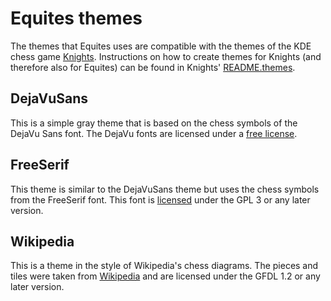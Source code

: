 # Equites themes

The themes that Equites uses are compatible with the themes of the KDE chess
game [Knights]. Instructions on how to create themes for Knights (and
therefore also for Equites) can be found in Knights' [README.themes].

[Knights]: https://projects.kde.org/projects/extragear/games/knights
[README.themes]: https://projects.kde.org/projects/extragear/games/knights/repository/revisions/master/entry/README.themes

## DejaVuSans

This is a simple gray theme that is based on the chess symbols of the DejaVu
Sans font. The DejaVu fonts are licensed under a [free license].

[free license]: http://dejavu-fonts.org/wiki/License

## FreeSerif

This theme is similar to the DejaVuSans theme but uses the chess symbols from
the FreeSerif font. This font is [licensed] under the GPL 3 or any later
version.

[licensed]: http://www.gnu.org/software/freefont/license.html

## Wikipedia

This is a theme in the style of Wikipedia's chess diagrams. The pieces and
tiles were taken from [Wikipedia] and are licensed under the GFDL 1.2 or
any later version.

[Wikipedia]: http://en.wikipedia.org/wiki/Chess_pieces
